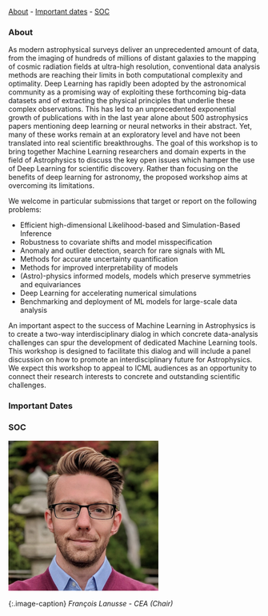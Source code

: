 [About](#about) - [Important dates](#important-dates) - [SOC](#soc)


### About

As modern astrophysical surveys deliver an unprecedented amount of data, from the imaging of hundreds of millions of distant galaxies to the mapping of cosmic radiation fields at ultra-high resolution, conventional data analysis methods are reaching their limits in both computational complexity and optimality. Deep Learning has rapidly been adopted by the astronomical community as a promising way of exploiting these forthcoming big-data datasets and of extracting the physical principles that underlie these complex observations. This has led to an unprecedented exponential growth of publications with in the last year alone about 500 astrophysics papers mentioning deep learning or neural networks in their abstract. Yet, many of these works remain at an exploratory level and have not been translated into real scientific breakthroughs.
The goal of this workshop is to bring together Machine Learning researchers and domain experts in the field of Astrophysics to discuss the key open issues which hamper the use of Deep Learning for scientific discovery.  Rather than focusing on the benefits of deep learning for astronomy, the proposed workshop aims at overcoming its limitations.

We welcome in particular submissions that target or report on the following problems:
- Efficient high-dimensional Likelihood-based and Simulation-Based Inference
- Robustness to covariate shifts and model misspecification
- Anomaly and outlier detection, search for rare signals with ML
- Methods for accurate uncertainty quantification
- Methods for improved interpretability of models
- (Astro)-physics informed models, models which preserve symmetries and equivariances
- Deep Learning for accelerating numerical simulations
- Benchmarking and deployment of ML models for large-scale data analysis

An important aspect to the success of Machine Learning in Astrophysics is to create a two-way interdisciplinary dialog in which concrete data-analysis challenges can spur the development of dedicated Machine Learning tools. This workshop is designed to facilitate this dialog and will include a panel discussion on how to promote an interdisciplinary future for Astrophysics.
We expect this workshop to appeal to ICML audiences as an opportunity to connect their research interests to concrete and outstanding scientific challenges. 

### Important Dates

### SOC

![François Lanusse](/assets/francois_lanusse_square2.png)

{:.image-caption}
*François Lanusse - CEA (Chair)*




